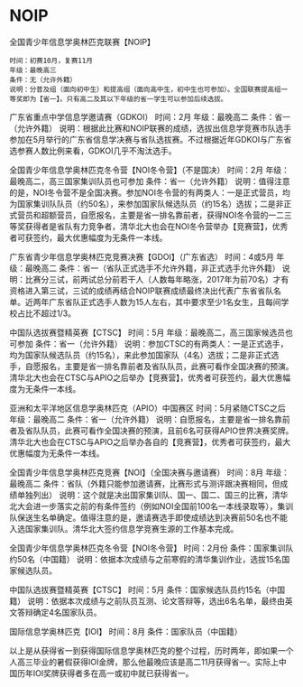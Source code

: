 # NOIP
全国青少年信息学奥林匹克联赛【NOIP】

	时间：初赛10月，复赛11月
	年级：最晚高三
	条件：无（允许外籍）
	说明：分普及组（面向初中生）和提高组（面向高中生，初中生也可参加）。全国联赛提高组一等奖即为【省一】。只有高二及其以下年级的省一学生可以参加后续选拔。

广东省重点中学信息学邀请赛（GDKOI）
时间：2月
年级：最晚高二
条件：省一（允许外籍）
说明：根据此比赛和NOIP联赛的成绩，选拔出信息学竞赛市队选手参加在5月举行的广东省信息学决赛与省队选拔赛。不过根据近年GDKOI与广东省选参赛人数比例来看，GDKOI几乎不淘汰选手。

全国青少年信息学奥林匹克冬令营【NOI冬令营】（不是国决）
时间：2月
年级：最晚高二，高三国家集训队员也可参加
条件：省一（允许外籍）
说明：值得注意的是，NOI冬令营不是全国决赛。参加NOI冬令营的有两类人：一是正式营员，均为国家集训队队员（约50名），来参加国家队候选队员（约15名）选拔；二是非正式营员和超额营员，自愿报名，主要是省一排名靠前者，获得NOI冬令营的一二三等奖获得者是省队有力竞争者，清华北大也会在NOI冬令营举办【竞赛营】，优秀者可获签约，最大优惠幅度为无条件一本线。

广东省青少年信息学奥林匹克竞赛决赛【GDOI】（广东省选）
时间：4或5月
年级：最晚高二
条件：省一（省队正式选手不允许外籍，非正式选手允许外籍）
说明：比赛分三试，前两试总分前若干人（人数每年略涨，2017年为前70名）才有资格进入第三试，三试的成绩再结合NOIP联赛成绩最终决出代表广东省省队名单。近两年广东省队正式选手人数为15人左右，其中要求至少1名女生，且每间学校占比不超过1/3。

中国队选拔赛暨精英赛【CTSC】
时间：5月
年级：最晚高二，高三国家候选员也可参加
条件：省一（允许外籍）
说明：参加CTSC的有两类人：一是正式选手，均为国家队候选队员（约15名），来此参加国家队（4名）选拔；二是非正式选手，自愿报名，主要是省一排名靠前者及省队队员，此赛可看作全国决赛的预演。清华北大也会在CTSC与APIO之后举办【竞赛营】，优秀者可获签约，最大优惠幅度为无条件一本线。

亚洲和太平洋地区信息学奥林匹克（APIO）中国赛区
时间：5月紧随CTSC之后
年级：最晚高二
条件：省一（允许外籍）
说明：自愿报名，主要是省一排名靠前者及省队队员，此赛可看作全国决赛的预演，且前6名可获得APIO世界决赛奖牌。清华北大也会在CTSC与APIO之后举办各自的【竞赛营】，优秀者可获签约，最大优惠幅度为无条件一本线。

全国青少年信息学奥林匹克竞赛【NOI】（全国决赛与邀请赛）
时间：8月
年级：最晚高二
条件：省队（外籍只能参加邀请赛，比赛形式与测评跟决赛相同，但成绩单独列出）
说明：这个就是决出国家集训队、国一、国二、国三的比赛，清华北大会进一步落实之前的有条件签约（例如NOI全国前100名一本线录取等），集训队保送生名单确定。值得注意的是，邀请赛选手即使成绩达到决赛前50名也不能入选国家集训队。清华北大签约信息学竞赛生源的工作基本完成。

全国青少年信息学奥林匹克冬令营【NOI冬令营】
时间：2月份
条件：国家集训队约50名（中国籍）
说明：依据本次成绩与之前寒假的清华集训作业，选拔15名国家候选队员。

中国队选拔赛暨精英赛【CTSC】
时间：5月
条件：国家候选队员约15名（中国籍）
说明：依据本次成绩与之前队员互测、论文答辩等，选出6名名单，最终由英文答辩确定4名国家队员。

国际信息学奥林匹克【IOI】
时间：8月
条件：国家队员（中国籍）

以上是从获得省一到获得国际信息学奥林匹克的整个过程，历时两年，即如果一个人高三毕业的暑假获得IOI金牌，那么他最晚应该是高二11月获得省一。实际上中国历年IOI奖牌获得者多在高一或初中就已获得省一。
